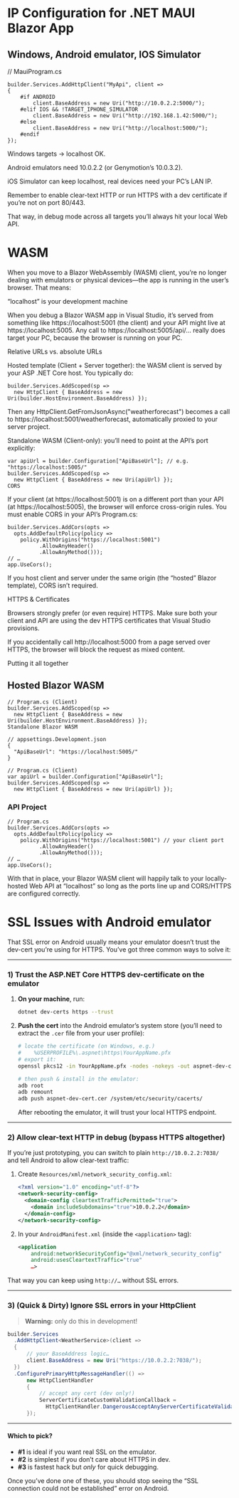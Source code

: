 ﻿

# IP Configuration for .NET MAUI Blazor App

## Windows, Android emulator, IOS Simulator 

// MauiProgram.cs

``` CSharp
builder.Services.AddHttpClient("MyApi", client =>
{
    #if ANDROID
        client.BaseAddress = new Uri("http://10.0.2.2:5000/");
    #elif IOS && !TARGET_IPHONE_SIMULATOR
        client.BaseAddress = new Uri("http://192.168.1.42:5000/");
    #else
        client.BaseAddress = new Uri("http://localhost:5000/");
    #endif
});
```

Windows targets → localhost OK.

Android emulators need 10.0.2.2 (or Genymotion’s 10.0.3.2).

iOS Simulator can keep localhost, real devices need your PC’s LAN IP.

Remember to enable clear-text HTTP or run HTTPS with a dev certificate if you’re not on port 80/443.

That way, in debug mode across all targets you’ll always hit your local Web API.


# WASM

When you move to a Blazor WebAssembly (WASM) client, you’re no longer dealing with emulators or physical devices—the app is running in the user’s browser. That means:

“localhost” is your development machine

When you debug a Blazor WASM app in Visual Studio, it’s served from something like https://localhost:5001 (the client) and your API might live at https://localhost:5005. Any call to https://localhost:5005/api/... really does target your PC, because the browser is running on your PC.

Relative URLs vs. absolute URLs

Hosted template (Client + Server together): the WASM client is served by your ASP .NET Core host. You typically do:

``` CSharp
builder.Services.AddScoped(sp =>
  new HttpClient { BaseAddress = new Uri(builder.HostEnvironment.BaseAddress) });
```

Then any HttpClient.GetFromJsonAsync("weatherforecast") becomes a call to https://localhost:5001/weatherforecast, automatically proxied to your server project.

Standalone WASM (Client-only): you’ll need to point at the API’s port explicitly:

``` CSharp
var apiUrl = builder.Configuration["ApiBaseUrl"]; // e.g. "https://localhost:5005/"
builder.Services.AddScoped(sp =>
  new HttpClient { BaseAddress = new Uri(apiUrl) });
CORS
```
If your client (at https://localhost:5001) is on a different port than your API (at https://localhost:5005), the browser will enforce cross-origin rules. You must enable CORS in your API’s Program.cs:

``` CSharp
builder.Services.AddCors(opts =>
  opts.AddDefaultPolicy(policy =>
    policy.WithOrigins("https://localhost:5001")
          .AllowAnyHeader()
          .AllowAnyMethod()));
// …
app.UseCors();
```
If you host client and server under the same origin (the “hosted” Blazor template), CORS isn’t required.

HTTPS & Certificates

Browsers strongly prefer (or even require) HTTPS. Make sure both your client and API are using the dev HTTPS certificates that Visual Studio provisions.

If you accidentally call http://localhost:5000 from a page served over HTTPS, the browser will block the request as mixed content.

Putting it all together

## Hosted Blazor WASM

``` CSharp
// Program.cs (Client)
builder.Services.AddScoped(sp =>
  new HttpClient { BaseAddress = new Uri(builder.HostEnvironment.BaseAddress) });
Standalone Blazor WASM
```

``` CSharp
// appsettings.Development.json
{
  "ApiBaseUrl": "https://localhost:5005/"
}

// Program.cs (Client)
var apiUrl = builder.Configuration["ApiBaseUrl"];
builder.Services.AddScoped(sp =>
  new HttpClient { BaseAddress = new Uri(apiUrl) });
```


### API Project

``` CSharp
// Program.cs
builder.Services.AddCors(opts =>
  opts.AddDefaultPolicy(policy =>
    policy.WithOrigins("https://localhost:5001") // your client port
          .AllowAnyHeader()
          .AllowAnyMethod()));
// …
app.UseCors();
```
With that in place, your Blazor WASM client will happily talk to your locally-hosted Web API at “localhost” so long as the ports line up and CORS/HTTPS are configured correctly.


# SSL Issues with Android emulator

That SSL error on Android usually means your emulator doesn’t trust the dev-cert you’re using for HTTPS. You’ve got three common ways to solve it:

---

### 1) Trust the ASP.NET Core HTTPS dev-certificate on the emulator

1. **On your machine**, run:

   ```bash
   dotnet dev-certs https --trust
   ```
2. **Push the cert** into the Android emulator’s system store (you’ll need to extract the `.cer` file from your user profile):

   ```bash
   # locate the certificate (on Windows, e.g.) 
   #    %USERPROFILE%\.aspnet\https\YourAppName.pfx 
   # export it:
   openssl pkcs12 -in YourAppName.pfx -nodes -nokeys -out aspnet-dev-cert.cer

   # then push & install in the emulator:
   adb root
   adb remount
   adb push aspnet-dev-cert.cer /system/etc/security/cacerts/
   ```

   After rebooting the emulator, it will trust your local HTTPS endpoint.

---

### 2) Allow clear-text HTTP in debug (bypass HTTPS altogether)

If you’re just prototyping, you can switch to plain `http://10.0.2.2:7038/` and tell Android to allow clear-text traffic:

1. Create `Resources/xml/network_security_config.xml`:

   ```xml
   <?xml version="1.0" encoding="utf-8"?>
   <network-security-config>
     <domain-config cleartextTrafficPermitted="true">
       <domain includeSubdomains="true">10.0.2.2</domain>
     </domain-config>
   </network-security-config>
   ```

2. In your `AndroidManifest.xml` (inside the `<application>` tag):

   ```xml
   <application
       android:networkSecurityConfig="@xml/network_security_config"
       android:usesCleartextTraffic="true"
       …>
   ```

That way you can keep using `http://…` without SSL errors.

---

### 3) (Quick & Dirty) Ignore SSL errors in your HttpClient

> **Warning:** only do this in development!

```csharp
builder.Services
  .AddHttpClient<WeatherService>(client =>
  {
      // your BaseAddress logic…
      client.BaseAddress = new Uri("https://10.0.2.2:7038/");
  })
  .ConfigurePrimaryHttpMessageHandler(() =>
      new HttpClientHandler
      {
          // accept any cert (dev only!)
          ServerCertificateCustomValidationCallback =
            HttpClientHandler.DangerousAcceptAnyServerCertificateValidator
      });
```

---

#### Which to pick?

* **#1** is ideal if you want real SSL on the emulator.
* **#2** is simplest if you don’t care about HTTPS in dev.
* **#3** is fastest hack but *only* for quick debugging.

Once you’ve done one of these, you should stop seeing the “SSL connection could not be established” error on Android.
